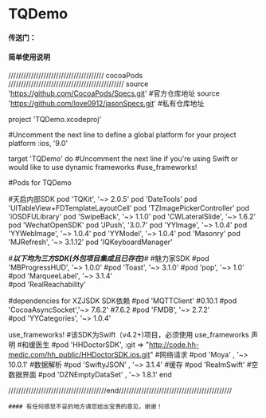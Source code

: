 # TQDemo

#### 传送门： 



#### 简单使用说明


////////////////////////////////////// cocoaPods //////////////////////////////////////////////
source 'https://github.com/CocoaPods/Specs.git'            #官方仓库地址
source 'https://github.com/love0912/jasonSpecs.git'        #私有仓库地址

project 'TQDemo.xcodeproj'

#Uncomment the next line to define a global platform for your project
platform :ios, '9.0'

target 'TQDemo' do
#Uncomment the next line if you're using Swift or would like to use dynamic frameworks
#use_frameworks!

#Pods for TQDemo

#天启内部SDK
pod 'TQKit', '~> 2.0.5'
pod 'DateTools'
pod 'UITableView+FDTemplateLayoutCell'
pod 'TZImagePickerController'
pod 'iOSDFULibrary'
pod 'SwipeBack', '~> 1.1.0'
pod 'CWLateralSlide', '~> 1.6.2'
pod 'WechatOpenSDK'
pod 'JPush', '3.0.7'
pod 'YYImage', '~> 1.0.4'
pod 'YYWebImage', '~> 1.0.4'
pod 'YYModel', '~> 1.0.4'
pod 'Masonry'
pod 'MJRefresh', '~> 3.1.12'
pod 'IQKeyboardManager'



#***以下均为三方SDK(外包项目集成且已存在)***#
#魅力家SDK 
#pod 'MBProgressHUD', '~> 1.0.0'
#pod 'Toast', '~> 3.1.0'
#pod 'pop', '~> 1.0'
#pod 'MarqueeLabel', '~> 3.1.4'  
#pod 'RealReachability'

#dependencies for XZJSDK SDK依赖
#pod 'MQTTClient' #0.10.1
#pod 'CocoaAsyncSocket','~> 7.6.2' #7.6.2 
#pod 'FMDB', '~> 2.7.2'    
#pod 'YYCategories', '~> 1.0.4'

use_frameworks!
#该SDK为Swift（v4.2+)项目，必须使用 use_frameworks 声明
#和缓医生 
#pod 'HHDoctorSDK', :git => "http://code.hh-medic.com/hh_public/HHDoctorSDK.ios.git"
#网络请求
#pod 'Moya' , '~> 10.0.1'
#数据解析
#pod 'SwiftyJSON' , '~> 3.1.4'
#缓存
#pod 'RealmSwift'
#空数据界面
#pod 'DZNEmptyDataSet' , '~> 1.8.1'
end



///////////////////////////////////////end/////////////////////////////////////////////




```
#### 有任何感觉不妥的地方请您给出宝贵的意见，谢谢！
 
